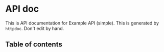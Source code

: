 # API doc

This is API documentation for Example API (simple). This is generated by `httpdoc`. Don't edit by hand.

## Table of contents




